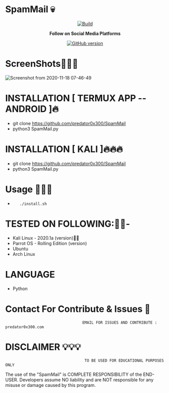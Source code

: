 <h1>SpamMail 💀</h1>
<center><a href="https://github.com/predator0x300/SpamMail"><img src="https://img.shields.io/badge/Supported%20OS-Linux%2FWindows%2FmacOS-brightgreengreen.svg" alt="Build" data-canonical-src="https://img.shields.io/badge/Supported%20OS-Linux%2FWindows%2FmacOS-brightgreengreen.svg" style="max-width:100%;"></a></center>
<p align="center">
  <b> Follow on Social Media Platforms </b>
</p>
<p align="center">
<a href="https://www.facebook.com/profile.php?id=100039477441223"><img title="GitHub version" src="https://img.shields.io/badge/-Facebook-blue" ></a> 
</p>

# ScreenShots👨🏼‍💻
![Screenshot from 2020-11-18 07-46-49](https://user-images.githubusercontent.com/57313495/99399751-1692d500-290c-11eb-9c19-cdcc493cbe8e.png)




# INSTALLATION [ TERMUX APP --ANDROID ]🔥
* git clone https://github.com/predator0x300/SpamMail
* python3 SpamMail.py

# INSTALLATION [ KALI ]🔥🔥🔥
* git clone https://github.com/predator0x300/SpamMail
* python3 SpamMail.py

# Usage 🙋🏻‍♀️
*        ./install.sh

# TESTED ON FOLLOWING:👌🏻-
* Kali Linux - 2020.1a (version)👍🏻
* Parrot OS - Rolling Edition (version)
* Ubuntu 
* Arch Linux
# LANGUAGE 
* Python


# Contact For Contribute & Issues 📲

                                      EMAIL FOR ISSUES AND CONTRIBUTE : predator0x300.com

# DISCLAIMER 💡💡💡
                                       TO BE USED FOR EDUCATIONAL PURPOSES ONLY

The use of the "SpamMail" is COMPLETE RESPONSIBILITY of the END-USER. Developers assume NO liability and are NOT responsible for any misuse or damage caused by this program. 



